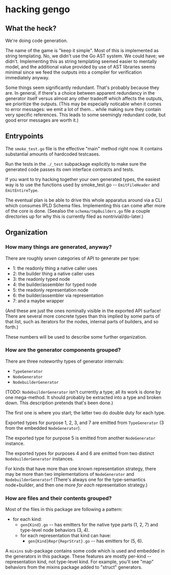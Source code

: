 hacking gengo
=============

What the heck?
--------------

We're doing code generation.

The name of the game is "keep it simple".
Most of this is implemented as string templating.
No, we didn't use the Go AST system.  We could have; we didn't.
Implementing this as string templating seemed easier to mentally model,
and the additional value provided by use of AST libraries seems minimal
since we feed the outputs into a compiler for verification immediately anyway.

Some things seem significantly redundant.
That's probably because they are.
In general, if there's a choice between apparent redundancy in the generator itself
versus almost any other tradeoff which affects the outputs, we prioritize the outputs.
(This may be especially noticable when it comes to error messages: we emit a lot
of them... while making sure they contain very specific references.  This leads
to some seemingly redundant code, but good error messages are worth it.)


Entrypoints
-----------

The `smoke_test.go` file is the effective "main" method right now.
It contains substantial amounts of hardcoded testcases.

Run the tests in the `./_test` subpackage explicitly to make sure the
generated code passes its own interface contracts and tests.

If you want to try hacking together your own generated types, the easiest
way is to use the functions used by smoke_test.go -- `EmitFileHeader` and `EmitEntireType`.

The eventual plan is be able to drive this whole apparatus around via a CLI
which consumes IPLD Schema files.
Implementing this can come after more of the core is done.
(Seealso the `schema/tmpBuilders.go` file a couple directories up for why
this is currently filed as nontrivial/do-later.)


Organization
------------

### How many things are generated, anyway?

There are roughly *seven* categories of API to generate per type:

- 1: the readonly thing a native caller uses
- 2: the builder thing a native caller uses
- 3: the readonly typed node
- 4: the builder/assembler for typed node
- 5: the readonly representation node
- 6: the builder/assembler via representation
- 7: and a maybe wrapper

(And these are just the ones nominally visible in the exported API surface!
There are several more concrete types than this implied by some parts of that list,
such as iterators for the nodes, internal parts of builders, and so forth.)

These numbers will be used to describe some further organization.

### How are the generator components grouped?

There are three noteworthy types of generator internals:

- `TypeGenerator`
- `NodeGenerator`
- `NodebuilderGenerator`

(TODO: `NodebuilderGenerator` isn't currently a type; all its work is done by one mega-method.
It should probably be extracted into a type and broken down.  This description pretends that's been done.)

The first one is where you start; the latter two do double duty for each type.

Exported types for purpose 1, 2, 3, and 7 are emitted from `TypeGenerator` (3 from the embedded `NodeGenerator`).

The exported type for purpose 5 is emitted from another `NodeGenerator` instance.

The exported types for purposes 4 and 6 are emitted from two distinct `NodebuilderGenerator` instances.

For kinds that have more than one known representation strategy,
there may be more than two implementations of `NodeGenerator` and `NodebuilderGenerator`!
(There's always one for the type-semantics node+builder,
and then one more *for each* representation strategy.)

### How are files and their contents grouped?

Most of the files in this package are following a pattern:

- for each kind:
	- `gen{Kind}.go` -- has emitters for the native type parts (1, 2, 7) and type-level node behaviors (3, 4).
	- for each representation that kind can have:
		- `gen{Kind}Repr{ReprStrat}.go` -- has emitters for (5, 6).

A `mixins` sub-package contains some code which is used and embedded in the generators in this package.
These features are mostly per-kind -- representation kind, not type-level kind.
For example, you'll see "map" behaviors from the mixins package added to "struct" generators.


